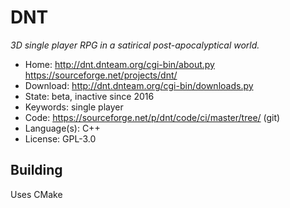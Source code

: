 # DNT

_3D single player RPG in a satirical post-apocalyptical world._

- Home: http://dnt.dnteam.org/cgi-bin/about.py https://sourceforge.net/projects/dnt/
- Download: http://dnt.dnteam.org/cgi-bin/downloads.py
- State: beta, inactive since 2016
- Keywords: single player
- Code: https://sourceforge.net/p/dnt/code/ci/master/tree/ (git)
- Language(s): C++
- License: GPL-3.0

## Building

Uses CMake
